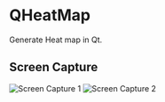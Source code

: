 QHeatMap
========

Generate Heat map in Qt.

Screen Capture
--------------

![Screen Capture 1](https://github.com/pbesedm/QHeatMap/blob/master/captures/capture-1.png)
![Screen Capture 2](https://github.com/pbesedm/QHeatMap/blob/master/captures/capture-2.png)
